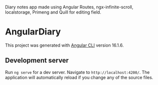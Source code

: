 Diary notes app made using Angular Routes, ngx-infinite-scroll, localstorage, Primeng and Quill for editing field.

# AngularDiary

This project was generated with [Angular CLI](https://github.com/angular/angular-cli) version 16.1.6.

## Development server

Run `ng serve` for a dev server. Navigate to `http://localhost:4200/`. The application will automatically reload if you change any of the source files.

